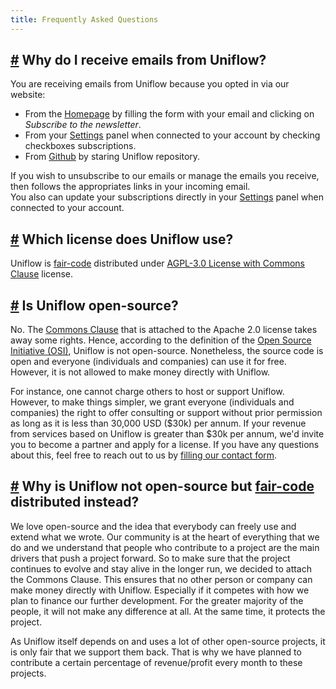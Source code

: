 ```yaml
---
title: Frequently Asked Questions
---
```


## [#](https://uniflow.io/docs/faq#why-do-i-receive-emails-from-uniflow) Why do I receive emails from Uniflow?

You are receiving emails from Uniflow because you opted in via our website:
- From the [Homepage](https://uniflow.io) by filling the form with your email and clicking on *Subscribe to the newsletter*.
- From your [Settings](https://uniflow.io/settings) panel when connected to your account by checking checkboxes subscriptions.
- From [Github](https://github.com/uniflow-io/uniflow) by staring Uniflow repository.

If you wish to unsubscribe to our emails or manage the emails you receive, then follows the appropriates links in your incoming email.  
You also can update your subscriptions directly in your [Settings](https://uniflow.io/settings) panel when connected to your account.

## [#](https://uniflow.io/docs/faq#which-license-does-uniflow-use) Which license does Uniflow use?

Uniflow is [fair-code](http://faircode.io) distributed under [AGPL-3.0 License with Commons Clause](https://github.com/uniflow-io/uniflow/blob/1.x/LICENSE.md) license.

## [#](https://uniflow.io/docs/faq#is-uniflow-open-source) Is Uniflow open-source?

No. The [Commons Clause](https://commonsclause.com) that is attached to the Apache 2.0 license takes away some rights. Hence, according to the definition of the [Open Source Initiative (OSI)](https://opensource.org/osd), Uniflow is not open-source. Nonetheless, the source code is open and everyone (individuals and companies) can use it for free. However, it is not allowed to make money directly with Uniflow.

For instance, one cannot charge others to host or support Uniflow. However, to make things simpler, we grant everyone (individuals and companies) the right to offer consulting or support without prior permission as long as it is less than 30,000 USD ($30k) per annum. If your revenue from services based on Uniflow is greater than $30k per annum, we'd invite you to become a partner and apply for a license. If you have any questions about this, feel free to reach out to us by [filling our contact form](https://uniflow.io/contact).

## [#](https://uniflow.io/docs/faq#why-is-uniflow-not-open-source-but-fair-code-distributed-instead) Why is Uniflow not open-source but [fair-code](http://faircode.io) distributed instead?

We love open-source and the idea that everybody can freely use and extend what we wrote. Our community is at the heart of everything that we do and we understand that people who contribute to a project are the main drivers that push a project forward. So to make sure that the project continues to evolve and stay alive in the longer run, we decided to attach the Commons Clause. This ensures that no other person or company can make money directly with Uniflow. Especially if it competes with how we plan to finance our further development. For the greater majority of the people, it will not make any difference at all. At the same time, it protects the project.

As Uniflow itself depends on and uses a lot of other open-source projects, it is only fair that we support them back. That is why we have planned to contribute a certain percentage of revenue/profit every month to these projects.
